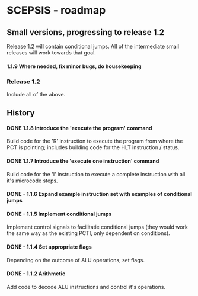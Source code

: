 # SCEPSIS - roadmap

## Small versions, progressing to release 1.2
Release 1.2 will contain conditional jumps. All of the intermediate small releases will work towards that goal.

#### 1.1.9	Where needed, fix minor bugs, do housekeeping

### Release 1.2
Include all of the above.


## History

#### DONE 1.1.8	Introduce the 'execute the program' command
Build code for the 'R' instruction to execute the program from where the PCT is pointing; includes building code for the HLT instruction / status.

#### DONE 1.1.7	Introduce the 'execute one instruction' command
Build code for the 'I' instruction to execute a complete instruction with all it's microcode steps.

#### DONE -  1.1.6	Expand example instruction set with examples of conditional jumps

#### DONE -  1.1.5	Implement conditional jumps
Implement control signals to facilitatie conditional jumps (they would work the same way as the existing PCTI, only dependent on conditions).

#### DONE - 1.1.4	Set appropriate flags
Depending on the outcome of ALU operations, set flags.

#### DONE - 1.1.2	Arithmetic
Add code to decode ALU instructions and control it's operations.

